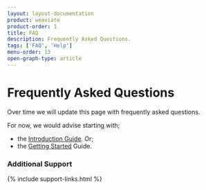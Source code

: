 ```yaml
---
layout: layout-documentation
product: weaviate
product-order: 1
title: FAQ
description: Frequently Asked Questions.
tags: ['FAQ', 'Help']
menu-order: 13
open-graph-type: article
---
```


# Frequently Asked Questions

Over time we will update this page with frequently asked questions.

For now, we would advise starting with;
- the [Introduction Guide](./index.html). Or;
- the [Getting Started](./getting_started.html) Guide.

### Additional Support

{% include support-links.html %}